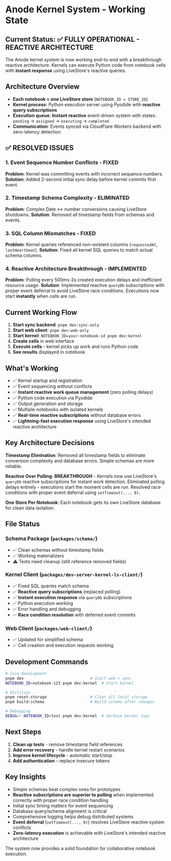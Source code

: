 # Anode Kernel System - Working State

## Current Status: ✅ FULLY OPERATIONAL - REACTIVE ARCHITECTURE

The Anode kernel system is now working end-to-end with a breakthrough reactive architecture. Kernels can execute Python code from notebook cells with **instant response** using LiveStore's reactive queries.

## Architecture Overview

- **Each notebook = one LiveStore store** (`NOTEBOOK_ID = STORE_ID`)
- **Kernel process**: Python execution server using Pyodide with **reactive query subscriptions**
- **Execution queue**: **Instant reactive** event-driven system with states: `pending` → `assigned` → `executing` → `completed`
- **Communication**: Events synced via CloudFlare Workers backend with zero-latency detection

## ✅ RESOLVED ISSUES

### 1. Event Sequence Number Conflicts - FIXED
**Problem**: Kernel was committing events with incorrect sequence numbers.
**Solution**: Added 2-second initial sync delay before kernel commits first event.

### 2. Timestamp Schema Complexity - ELIMINATED
**Problem**: Complex Date ↔ number conversions causing LiveStore shutdowns.
**Solution**: Removed all timestamp fields from schemas and events.

### 3. SQL Column Mismatches - FIXED
**Problem**: Kernel queries referenced non-existent columns (`requestedAt`, `lastHeartbeat`).
**Solution**: Fixed all kernel SQL queries to match actual schema columns.

### 4. Reactive Architecture Breakthrough - IMPLEMENTED
**Problem**: Polling every 500ms-2s created execution delays and inefficient resource usage.
**Solution**: Implemented reactive `queryDb` subscriptions with proper event deferral to avoid LiveStore race conditions. Executions now start **instantly** when cells are run.

## Current Working Flow

1. **Start sync backend**: `pnpm dev:sync-only`
2. **Start web client**: `pnpm dev:web-only` 
3. **Start kernel**: `NOTEBOOK_ID=your-notebook-id pnpm dev:kernel`
4. **Create cells** in web interface
5. **Execute cells** - kernel picks up work and runs Python code
6. **See results** displayed in notebook

## What's Working

- ✅ Kernel startup and registration
- ✅ Event sequencing without conflicts
- ✅ **Instant reactive work queue management** (zero polling delays)
- ✅ Python code execution via Pyodide
- ✅ Output generation and storage
- ✅ Multiple notebooks with isolated kernels
- ✅ **Real-time reactive subscriptions** without database errors
- ✅ **Lightning-fast execution response** using LiveStore's intended reactive architecture

## Key Architecture Decisions

**Timestamp Elimination**: Removed all timestamp fields to eliminate conversion complexity and database errors. Simple schemas are more reliable.

**Reactive Over Polling**: **BREAKTHROUGH** - Kernels now use LiveStore's `queryDb` reactive subscriptions for instant work detection. Eliminated polling delays entirely - executions start the moment cells are run. Resolved race conditions with proper event deferral using `setTimeout(..., 0)`.

**One Store Per Notebook**: Each notebook gets its own LiveStore database for clean data isolation.

## File Status

### Schema Package (`packages/schema/`)
- ✅ Clean schemas without timestamp fields
- ✅ Working materializers
- ⚠️ Tests need cleanup (still reference removed fields)

### Kernel Client (`packages/dev-server-kernel-ls-client/`)
- ✅ Fixed SQL queries match schema
- ✅ **Reactive query subscriptions** (replaced polling)
- ✅ **Instant execution response** via `queryDb` subscriptions
- ✅ Python execution working
- ✅ Error handling and debugging
- ✅ **Race condition resolution** with deferred event commits

### Web Client (`packages/web-client/`)
- ✅ Updated for simplified schema
- ✅ Cell creation and execution requests working

## Development Commands

```bash
# Core development
pnpm dev                             # Start web + sync
NOTEBOOK_ID=notebook-123 pnpm dev:kernel  # Start kernel

# Utilities
pnpm reset-storage                   # Clear all local storage
pnpm build:schema                    # Build schema after changes

# Debugging
DEBUG=* NOTEBOOK_ID=test pnpm dev:kernel  # Verbose kernel logs
```

## Next Steps

1. **Clean up tests** - remove timestamp field references
2. **Add error recovery** - handle kernel restart scenarios
3. **Improve kernel lifecycle** - automatic start/stop
4. **Add authentication** - replace insecure tokens

## Key Insights

- Simple schemas beat complex ones for prototypes
- **Reactive subscriptions are superior to polling** when implemented correctly with proper race condition handling
- Initial sync timing matters for event sequencing
- Database query/schema alignment is critical
- Comprehensive logging helps debug distributed systems
- **Event deferral** (`setTimeout(..., 0)`) resolves LiveStore reactive system conflicts
- **Zero-latency execution** is achievable with LiveStore's intended reactive architecture

The system now provides a solid foundation for collaborative notebook execution.